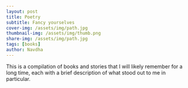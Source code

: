 ```yaml
---
layout: post
title: Poetry
subtitle: Fancy yourselves
cover-img: /assets/img/path.jpg
thumbnail-img: /assets/img/thumb.png
share-img: /assets/img/path.jpg
tags: [books]
author: Navdha
---
```

This is a compilation of books and stories that I will likely remember for a long time, each with a brief description of what stood out to me in particular. 


